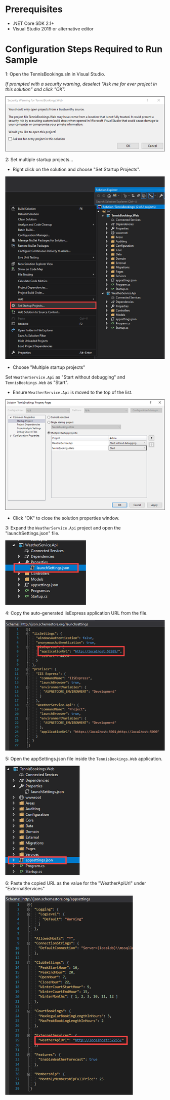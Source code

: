 # Prerequisites

- .NET Core SDK 2.1+
- Visual Studio 2019 or alternative editor

# Configuration Steps Required to Run Sample

1: Open the TennisBookings.sln in Visual Studio.

*If prompted with a security warning, deselect "Ask me for ever project in this solution" and click "OK".*

![Security Warning](images/image-01.png)

2: Set multiple startup projects...

- Right click on the solution and choose "Set Startup Projects".

![Startup Projects](images/image-02.png)

- Choose "Multiple startup projects"

Set `WeatherService.Api` as "Start without debugging" and `TennisBookings.Web` as "Start".

- Ensure `WeatherService.Api` is moved to the top of the list.

![Startup Projects](images/image-03.png)

- Click "OK" to close the solution properties window.

3: Expand the `WeatherService.Api` project and open the "launchSettings.json" file.

![Startup Projects](images/image-04.png)

4: Copy the auto-generated iisExpress application URL from the file.

![Startup Projects](images/image-05.png)

5: Open the appSettings.json file inside the `TennisBookings.Web` application.

![Startup Projects](images/image-06.png)

6: Paste the copied URL as the value for the "WeatherApiUrl" under "ExternalServices"

![Startup Projects](images/image-07.png)